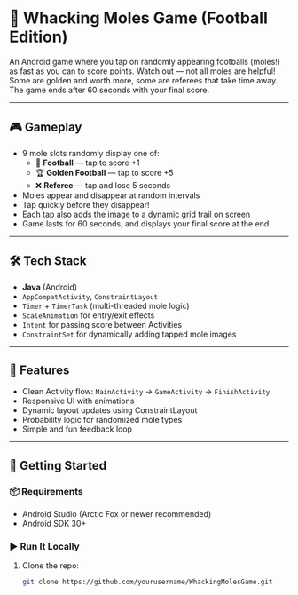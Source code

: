 # 🐹 Whacking Moles Game (Football Edition)

An Android game where you tap on randomly appearing footballs (moles!) as fast as you can to score points. Watch out — not all moles are helpful! Some are golden and worth more, some are referees that take time away. The game ends after 60 seconds with your final score.

---

## 🎮 Gameplay

- 9 mole slots randomly display one of:
  - 🏈 **Football** — tap to score +1
  - 🏆 **Golden Football** — tap to score +5
  - ❌ **Referee** — tap and lose 5 seconds
- Moles appear and disappear at random intervals
- Tap quickly before they disappear!
- Each tap also adds the image to a dynamic grid trail on screen
- Game lasts for 60 seconds, and displays your final score at the end

---

## 🛠 Tech Stack

- **Java** (Android)
- `AppCompatActivity`, `ConstraintLayout`
- `Timer` + `TimerTask` (multi-threaded mole logic)
- `ScaleAnimation` for entry/exit effects
- `Intent` for passing score between Activities
- `ConstraintSet` for dynamically adding tapped mole images

---

## 🧠 Features

- Clean Activity flow: `MainActivity` → `GameActivity` → `FinishActivity`
- Responsive UI with animations
- Dynamic layout updates using ConstraintLayout
- Probability logic for randomized mole types
- Simple and fun feedback loop

---

## 🚀 Getting Started

### 📦 Requirements

- Android Studio (Arctic Fox or newer recommended)
- Android SDK 30+

### ▶️ Run It Locally

1. Clone the repo:
   ```bash
   git clone https://github.com/yourusername/WhackingMolesGame.git
